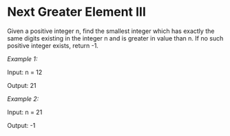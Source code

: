 # Next Greater Element III

Given a positive integer n, find the smallest integer which has exactly the same digits existing in the integer n and is greater in value than n. If no such positive integer exists, return -1.

*Example 1:*

Input: n = 12

Output: 21

*Example 2:*

Input: n = 21

Output: -1